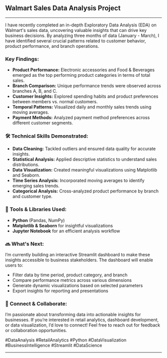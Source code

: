 ## **Walmart Sales Data Analysis Project** 

---

I have recently completed an in-depth Exploratory Data Analysis (EDA) on Walmart's sales data, uncovering valuable insights that can drive key business decisions. By analyzing three months of data (January - March), I have identified several crucial patterns related to customer behavior, product performance, and branch operations.

### **Key Findings:**
- **Product Performance:** Electronic accessories and Food & Beverages emerged as the top performing product categories in terms of total sales.
- **Branch Comparison:** Unique performance trends were observed across branches A, B, and C.
- **Customer Insights:** Explored spending habits and product preferences between members vs. normal customers.
- **Temporal Patterns:** Visualized daily and monthly sales trends using moving averages.
- **Payment Methods:** Analyzed payment method preferences across different customer segments.

### 🛠️ **Technical Skills Demonstrated:**
- **Data Cleaning:** Tackled outliers and ensured data quality for accurate insights.
- **Statistical Analysis:** Applied descriptive statistics to understand sales distributions.
- **Data Visualization:** Created meaningful visualizations using Matplotlib and Seaborn.
- **Time Series Analysis:** Incorporated moving averages to identify emerging sales trends.
- **Categorical Analysis:** Cross-analyzed product performance by branch and customer type.

### 🔧 **Tools & Libraries Used:**
- **Python** (Pandas, NumPy)
- **Matplotlib & Seaborn** for insightful visualizations
- **Jupyter Notebook** for an efficient analysis workflow

### 🔜 **What's Next:**
I’m currently building an interactive Streamlit dashboard to make these insights accessible to business stakeholders. The dashboard will enable users to:
- Filter data by time period, product category, and branch
- Compare performance metrics across various dimensions
- Generate dynamic visualizations based on selected parameters
- Export insights for reporting and presentations

### 🤝 **Connect & Collaborate:**
I’m passionate about transforming data into actionable insights for businesses. If you’re interested in retail analytics, dashboard development, or data visualization, I’d love to connect! Feel free to reach out for feedback or collaboration opportunities.

#DataAnalysis #RetailAnalytics #Python #DataVisualization #BusinessIntelligence #Streamlit #DataScience

---
